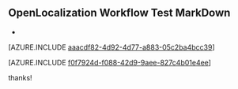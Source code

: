 ## OpenLocalization Workflow Test MarkDown
* 

[AZURE.INCLUDE [aaacdf82-4d92-4d77-a883-05c2ba4bcc39](calleeMd1.md)]



[AZURE.INCLUDE [f0f7924d-f088-42d9-9aee-827c4b01e4ee](calleeMd2.md)]

 
thanks!